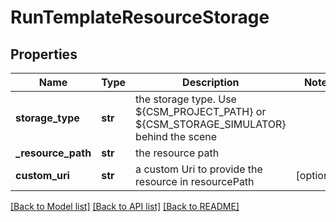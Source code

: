 # RunTemplateResourceStorage


## Properties
Name | Type | Description | Notes
------------ | ------------- | ------------- | -------------
**storage_type** | **str** | the storage type. Use ${CSM_PROJECT_PATH} or ${CSM_STORAGE_SIMULATOR} behind the scene | 
**_resource_path** | **str** | the resource path | 
**custom_uri** | **str** | a custom Uri to provide the resource in resourcePath | [optional] 

[[Back to Model list]](../README.md#documentation-for-models) [[Back to API list]](../README.md#documentation-for-api-endpoints) [[Back to README]](../README.md)


